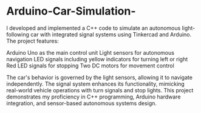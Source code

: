 # Arduino-Car-Simulation-
I developed and implemented a C++ code to simulate an autonomous light-following car with integrated signal systems using Tinkercad and Arduino. The project features:

Arduino Uno as the main control unit
Light sensors for autonomous navigation
LED signals including yellow indicators for turning left or right
Red LED signals for stopping
Two DC motors for movement control

The car's behavior is governed by the light sensors, allowing it to navigate independently. The signal system enhances its functionality, mimicking real-world vehicle operations with turn signals and stop lights. This project demonstrates my proficiency in C++ programming, Arduino hardware integration, and sensor-based autonomous systems design.
